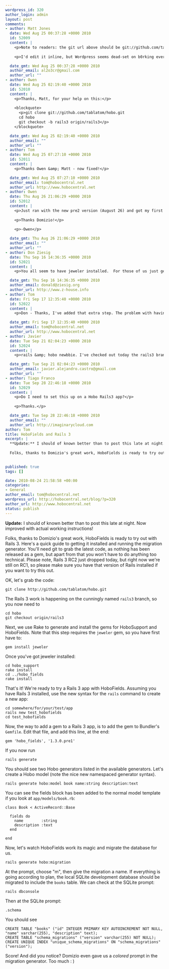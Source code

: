 ```yaml
--- 
wordpress_id: 320
author_login: admin
layout: post
comments: 
- author: Matt Jones
  date: Wed Aug 25 00:37:28 +0000 2010
  id: 52009
  content: |
    <p>Note to readers: the git url above should be git://github.com/tablatom/hobo.git</p>
    
    <p>I'd edit it inline, but Wordpress seems dead-set on b0rking every code tag when loading the post into the editor...</p>

  date_gmt: Wed Aug 25 00:37:28 +0000 2010
  author_email: al2o3cr@gmail.com
  author_url: ""
- author: Owen
  date: Wed Aug 25 02:19:40 +0000 2010
  id: 52010
  content: |
    <p>Thanks, Matt, for your help on this:</p>
    
    <blockquote>
      <p>git clone git://github.com/tablatom/hobo.git
      cd hobo
      git checkout -b rails3 origin/rails3</p>
    </blockquote>

  date_gmt: Wed Aug 25 02:19:40 +0000 2010
  author_email: ""
  author_url: ""
- author: Tom
  date: Wed Aug 25 07:27:10 +0000 2010
  id: 52011
  content: |
    <p>Thanks Owen &amp; Matt - now fixed!</p>

  date_gmt: Wed Aug 25 07:27:10 +0000 2010
  author_email: tom@hobocentral.net
  author_url: http://www.hobocentral.net
- author: Owen
  date: Thu Aug 26 21:06:29 +0000 2010
  id: 52012
  content: |
    <p>Just ran with the new pre2 version (August 26) and got my first Rails 3 migration to work.</p>
    
    <p>Thanks Domizio!</p>
    
    <p>-Owen</p>

  date_gmt: Thu Aug 26 21:06:29 +0000 2010
  author_email: ""
  author_url: ""
- author: Don Ziesig
  date: Thu Sep 16 14:36:35 +0000 2010
  id: 52021
  content: |
    <p>You all seem to have jeweler installed.  For those of us just getting started, please add "sudo gem install jeweler" to the instructions.</p>

  date_gmt: Thu Sep 16 14:36:35 +0000 2010
  author_email: donald@ziesig.org
  author_url: http://www.z-house.info
- author: Tom
  date: Fri Sep 17 12:35:40 +0000 2010
  id: 52022
  content: |
    <p>Don - Thanks, I've added that extra step. The problem with having an already set-up environment, is that you loose track of what you did : )</p>

  date_gmt: Fri Sep 17 12:35:40 +0000 2010
  author_email: tom@hobocentral.net
  author_url: http://www.hobocentral.net
- author: Javier
  date: Tue Sep 21 02:04:23 +0000 2010
  id: 52024
  content: |
    <p>rails &amp; hobo newbbie. I've checked out today the rails3 branch.. it is not working yet, right ? I get "router.rb:91: syntax error, unexpected tSTRING<em>BEG, expecting keyword</em>do or '{' or '(' (SyntaxError)" when trying to run "rails s" on a new hobo app</p>

  date_gmt: Tue Sep 21 02:04:23 +0000 2010
  author_email: javier.alejandro.castro@gmail.com
  author_url: ""
- author: Tiago Franco
  date: Tue Sep 28 22:46:18 +0000 2010
  id: 52029
  content: |
    <p>Do I need to set this up on a Hobo Rails3 app?</p>
    
    <p>Thanks.</p>

  date_gmt: Tue Sep 28 22:46:18 +0000 2010
  author_email: ""
  author_url: http://imaginarycloud.com
author: Tom
title: HoboFields and Rails 3
excerpt: |
  **Update:** I should of known better than to post this late at night. Now improved with actual working instructions!
  
  Folks, thanks to Domizio's great work, HoboFields is ready to try out with Rails 3. Here's a quick guide to getting it installed and running the migration generator. You'll need git to grab the latest code, as nothing has been released as a gem, but apart from that you won't have to do anything too technical. Please note, Rails 3 RC2 just dropped today, but right now we're still on RC1, so please make sure you have that version of Rails installed if you want to try this out.
  

published: true
tags: []

date: 2010-08-24 21:58:58 +00:00
categories: 
- General
author_email: tom@hobocentral.net
wordpress_url: http://hobocentral.net/blog/?p=320
author_url: http://www.hobocentral.net
status: publish
---
```

**Update:** I should of known better than to post this late at night. Now improved with actual working instructions!

Folks, thanks to Domizio's great work, HoboFields is ready to try out with Rails 3. Here's a quick guide to getting it installed and running the migration generator. You'll need git to grab the latest code, as nothing has been released as a gem, but apart from that you won't have to do anything too technical. Please note, Rails 3 RC2 just dropped today, but right now we're still on RC1, so please make sure you have that version of Rails installed if you want to try this out.

<a id="more"></a><a id="more-320"></a>

OK, let's grab the code:

    git clone http://github.com/tablatom/hobo.git

The Rails 3 work is happening on the cunningly named `rails3` branch, so you now need to

    cd hobo
    git checkout origin/rails3

Next, we use Rake to generate and install the gems for HoboSupport and HoboFields. Note that this step requires the `jeweler` gem, so you have first have to:

    gem install jeweler

Once you've got jeweler installed:

    cd hobo_support
    rake install
    cd ../hobo_fields
    rake install

That's it! We're ready to try a Rails 3 app with HoboFields. Assuming you have Rails 3 installed, use the new syntax for the `rails` command to create a new app:

    cd somewhere/for/your/test/app
    rails new test_hobofields
    cd test_hobofields

Now, the way to add a gem to a Rails 3 app, is to add the gem to Bundler's `Gemfile`. Edit that file, and add this line, at the end:

    gem 'hobo_fields', '1.3.0.pre1'

If you now run

    rails generate

You should see two Hobo generators listed in the available generators. Let's create a Hobo model (note the nice new namespaced generator syntax).

    rails generate hobo:model book name:string description:text

You can see the fields block has been added to the normal model template if you look at `app/models/book.rb`:

    class Book < ActiveRecord::Base

      fields do
        name        :string
        description :text
      end

    end

Now, let's watch HoboFields work its magic and migrate the database for us.

    rails generate hobo:migration

At the prompt, choose "m", then give the migration a name. If everything is going according to plan, the local SQLite development database should be migrated to include the `books` table. We can check at the SQLite prompt:

    rails dbconsole

Then at the SQLite prompt:

    .schema

You should see

    CREATE TABLE "books" ("id" INTEGER PRIMARY KEY AUTOINCREMENT NOT NULL, "name" varchar(255), "description" text);
    CREATE TABLE "schema_migrations" ("version" varchar(255) NOT NULL);
    CREATE UNIQUE INDEX "unique_schema_migrations" ON "schema_migrations" ("version");

Score! And did you notice? Domizio even gave us a *colored* prompt in the migration generator. Too much : )

